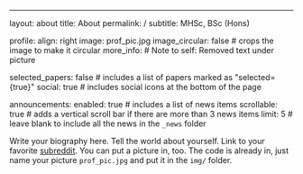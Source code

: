 ---
layout: about
title: About
permalink: /
subtitle: MHSc, BSc (Hons)

profile:
  align: right
  image: prof_pic.jpg
  image_circular: false # crops the image to make it circular
  more_info: # Note to self: Removed text under picture

selected_papers: false # includes a list of papers marked as "selected={true}"
social: true # includes social icons at the bottom of the page

announcements:
  enabled: true # includes a list of news items
  scrollable: true # adds a vertical scroll bar if there are more than 3 news items
  limit: 5 # leave blank to include all the news in the `_news` folder

Write your biography here. Tell the world about yourself. Link to your favorite [subreddit](http://reddit.com). You can put a picture in, too. The code is already in, just name your picture `prof_pic.jpg` and put it in the `img/` folder.
